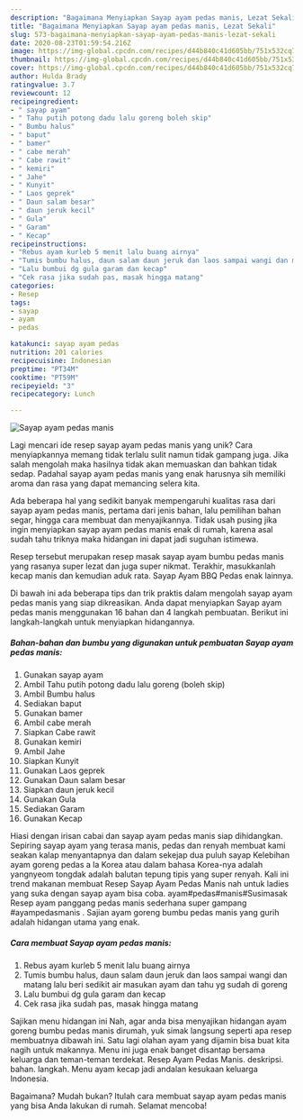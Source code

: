 ```yaml
---
description: "Bagaimana Menyiapkan Sayap ayam pedas manis, Lezat Sekali"
title: "Bagaimana Menyiapkan Sayap ayam pedas manis, Lezat Sekali"
slug: 573-bagaimana-menyiapkan-sayap-ayam-pedas-manis-lezat-sekali
date: 2020-08-23T01:59:54.216Z
image: https://img-global.cpcdn.com/recipes/d44b840c41d605bb/751x532cq70/sayap-ayam-pedas-manis-foto-resep-utama.jpg
thumbnail: https://img-global.cpcdn.com/recipes/d44b840c41d605bb/751x532cq70/sayap-ayam-pedas-manis-foto-resep-utama.jpg
cover: https://img-global.cpcdn.com/recipes/d44b840c41d605bb/751x532cq70/sayap-ayam-pedas-manis-foto-resep-utama.jpg
author: Hulda Brady
ratingvalue: 3.7
reviewcount: 12
recipeingredient:
- " sayap ayam"
- " Tahu putih potong dadu lalu goreng boleh skip"
- " Bumbu halus"
- " baput"
- " bamer"
- " cabe merah"
- " Cabe rawit"
- " kemiri"
- " Jahe"
- " Kunyit"
- " Laos geprek"
- " Daun salam besar"
- " daun jeruk kecil"
- " Gula"
- " Garam"
- " Kecap"
recipeinstructions:
- "Rebus ayam kurleb 5 menit lalu buang airnya"
- "Tumis bumbu halus, daun salam daun jeruk dan laos sampai wangi dan matang lalu beri sedikit air masukan ayam dan tahu yg sudah di goreng"
- "Lalu bumbui dg gula garam dan kecap"
- "Cek rasa jika sudah pas, masak hingga matang"
categories:
- Resep
tags:
- sayap
- ayam
- pedas

katakunci: sayap ayam pedas 
nutrition: 201 calories
recipecuisine: Indonesian
preptime: "PT34M"
cooktime: "PT59M"
recipeyield: "3"
recipecategory: Lunch

---
```



![Sayap ayam pedas manis](https://img-global.cpcdn.com/recipes/d44b840c41d605bb/751x532cq70/sayap-ayam-pedas-manis-foto-resep-utama.jpg)

Lagi mencari ide resep sayap ayam pedas manis yang unik? Cara menyiapkannya memang tidak terlalu sulit namun tidak gampang juga. Jika salah mengolah maka hasilnya tidak akan memuaskan dan bahkan tidak sedap. Padahal sayap ayam pedas manis yang enak harusnya sih memiliki aroma dan rasa yang dapat memancing selera kita.

Ada beberapa hal yang sedikit banyak mempengaruhi kualitas rasa dari sayap ayam pedas manis, pertama dari jenis bahan, lalu pemilihan bahan segar, hingga cara membuat dan menyajikannya. Tidak usah pusing jika ingin menyiapkan sayap ayam pedas manis enak di rumah, karena asal sudah tahu triknya maka hidangan ini dapat jadi suguhan istimewa.

Resep tersebut merupakan resep masak sayap ayam bumbu pedas manis yang rasanya super lezat dan juga super nikmat. Terakhir, masukkanlah kecap manis dan kemudian aduk rata. Sayap Ayam BBQ Pedas enak lainnya.


Di bawah ini ada beberapa tips dan trik praktis dalam mengolah sayap ayam pedas manis yang siap dikreasikan. Anda dapat menyiapkan Sayap ayam pedas manis menggunakan 16 bahan dan 4 langkah pembuatan. Berikut ini langkah-langkah untuk menyiapkan hidangannya.

<!--inarticleads1-->

##### Bahan-bahan dan bumbu yang digunakan untuk pembuatan Sayap ayam pedas manis:

1. Gunakan  sayap ayam
1. Ambil  Tahu putih potong dadu lalu goreng (boleh skip)
1. Ambil  Bumbu halus
1. Sediakan  baput
1. Gunakan  bamer
1. Ambil  cabe merah
1. Siapkan  Cabe rawit
1. Gunakan  kemiri
1. Ambil  Jahe
1. Siapkan  Kunyit
1. Gunakan  Laos geprek
1. Gunakan  Daun salam besar
1. Siapkan  daun jeruk kecil
1. Gunakan  Gula
1. Sediakan  Garam
1. Gunakan  Kecap


Hiasi dengan irisan cabai dan sayap ayam pedas manis siap dihidangkan. Sepiring sayap ayam yang terasa manis, pedas dan renyah membuat kami seakan kalap menyantapnya dan dalam sekejap dua puluh sayap Kelebihan ayam goreng pedas a la Korea atau dalam bahasa Korea-nya adalah yangnyeom tongdak adalah balutan tepung tipis yang super renyah. Kali ini trend makanan membuat Resep Sayap Ayam Pedas Manis nah untuk ladies yang suka dengan sayap ayam bisa coba. ayam#pedas#manis#Susimasak Resep ayam panggang pedas manis sederhana super gampang #ayampedasmanis . Sajian ayam goreng bumbu pedas manis yang gurih adalah hidangan utama yang enak. 

<!--inarticleads2-->

##### Cara membuat Sayap ayam pedas manis:

1. Rebus ayam kurleb 5 menit lalu buang airnya
1. Tumis bumbu halus, daun salam daun jeruk dan laos sampai wangi dan matang lalu beri sedikit air masukan ayam dan tahu yg sudah di goreng
1. Lalu bumbui dg gula garam dan kecap
1. Cek rasa jika sudah pas, masak hingga matang


Sajikan menu hidangan ini Nah, agar anda bisa menyajikan hidangan ayam goreng bumbu pedas manis dirumah, yuk simak langsung seperti apa resep membuatnya dibawah ini. Satu lagi olahan ayam yang dijamin bisa buat kita nagih untuk makannya. Menu ini juga enak banget disantap bersama keluarga dan teman-teman terdekat. Resep Ayam Pedas Manis. deskripsi. bahan. langkah. Menu ayam kecap jadi andalan kesukaan keluarga Indonesia. 

Bagaimana? Mudah bukan? Itulah cara membuat sayap ayam pedas manis yang bisa Anda lakukan di rumah. Selamat mencoba!
